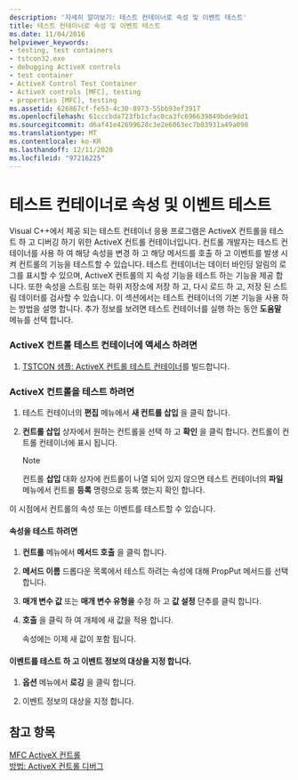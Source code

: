 ```yaml
---
description: '자세히 알아보기: 테스트 컨테이너로 속성 및 이벤트 테스트'
title: 테스트 컨테이너로 속성 및 이벤트 테스트
ms.date: 11/04/2016
helpviewer_keywords:
- testing, test containers
- tstcon32.exe
- debugging ActiveX controls
- test container
- ActiveX Control Test Container
- ActiveX controls [MFC], testing
- properties [MFC], testing
ms.assetid: 626867cf-fe53-4c30-8973-55bb93ef3917
ms.openlocfilehash: 61cccbda723fb1cfac0ca3fc696639849bde9dd1
ms.sourcegitcommit: d6af41e42699628c3e2e6063ec7b03931a49a098
ms.translationtype: MT
ms.contentlocale: ko-KR
ms.lasthandoff: 12/11/2020
ms.locfileid: "97216225"
---
```

# <a name="testing-properties-and-events-with-test-container"></a>테스트 컨테이너로 속성 및 이벤트 테스트

Visual C++에서 제공 되는 테스트 컨테이너 응용 프로그램은 ActiveX 컨트롤을 테스트 하 고 디버깅 하기 위한 ActiveX 컨트롤 컨테이너입니다. 컨트롤 개발자는 테스트 컨테이너를 사용 하 여 해당 속성을 변경 하 고 해당 메서드를 호출 하 고 이벤트를 발생 시켜 컨트롤의 기능을 테스트할 수 있습니다. 테스트 컨테이너는 데이터 바인딩 알림의 로그를 표시할 수 있으며, ActiveX 컨트롤의 지 속성 기능을 테스트 하는 기능을 제공 합니다. 또한 속성을 스트림 또는 하위 저장소에 저장 하 고, 다시 로드 하 고, 저장 된 스트림 데이터를 검사할 수 있습니다. 이 섹션에서는 테스트 컨테이너의 기본 기능을 사용 하는 방법을 설명 합니다. 추가 정보를 보려면 테스트 컨테이너를 실행 하는 동안 **도움말** 메뉴를 선택 합니다.

### <a name="to-access-the-activex-control-test-container"></a>ActiveX 컨트롤 테스트 컨테이너에 액세스 하려면

1. [TSTCON 샘플: ActiveX 컨트롤 테스트 컨테이너](../overview/visual-cpp-samples.md)를 빌드합니다.

### <a name="to-test-your-activex-control"></a>ActiveX 컨트롤을 테스트 하려면

1. 테스트 컨테이너의 **편집** 메뉴에서 **새 컨트롤 삽입** 을 클릭 합니다.

1. **컨트롤 삽입** 상자에서 원하는 컨트롤을 선택 하 고 **확인** 을 클릭 합니다. 컨트롤이 컨트롤 컨테이너에 표시 됩니다.

    > [!NOTE]
    >  컨트롤 **삽입** 대화 상자에 컨트롤이 나열 되어 있지 않으면 테스트 컨테이너의 **파일** 메뉴에서 컨트롤 **등록** 명령으로 등록 했는지 확인 합니다.

이 시점에서 컨트롤의 속성 또는 이벤트를 테스트할 수 있습니다.

#### <a name="to-test-properties"></a>속성을 테스트 하려면

1. **컨트롤** 메뉴에서 **메서드 호출** 을 클릭 합니다.

1. **메서드 이름** 드롭다운 목록에서 테스트 하려는 속성에 대해 PropPut 메서드를 선택 합니다.

1. **매개 변수 값** 또는 **매개 변수 유형을** 수정 하 고 **값 설정** 단추를 클릭 합니다.

1. **호출** 을 클릭 하 여 개체에 새 값을 적용 합니다.

   속성에는 이제 새 값이 포함 됩니다.

#### <a name="to-test-events-and-specify-the-destination-of-event-information"></a>이벤트를 테스트 하 고 이벤트 정보의 대상을 지정 합니다.

1. **옵션** 메뉴에서 **로깅** 을 클릭 합니다.

1. 이벤트 정보의 대상을 지정 합니다.

## <a name="see-also"></a>참고 항목

[MFC ActiveX 컨트롤](../mfc/mfc-activex-controls.md)<br/>
[방법: ActiveX 컨트롤 디버그](/visualstudio/debugger/how-to-debug-an-activex-control)
